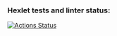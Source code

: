 ### Hexlet tests and linter status:
[![Actions Status](https://github.com/Alsecode/layout-designer-project-59/workflows/hexlet-check/badge.svg)](https://github.com/Alsecode/layout-designer-project-59/actions)